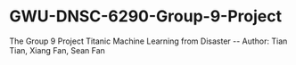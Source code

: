 # GWU-DNSC-6290-Group-9-Project
The Group 9 Project Titanic Machine Learning from Disaster -- Author: Tian Tian, Xiang Fan, Sean Fan
